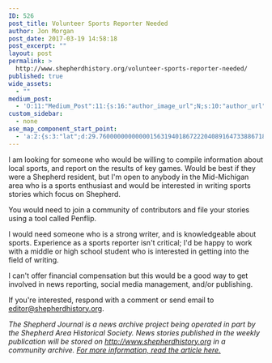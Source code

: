 ```yaml
---
ID: 526
post_title: Volunteer Sports Reporter Needed
author: Jon Morgan
post_date: 2017-03-19 14:58:18
post_excerpt: ""
layout: post
permalink: >
  http://www.shepherdhistory.org/volunteer-sports-reporter-needed/
published: true
wide_assets:
  - ""
medium_post:
  - 'O:11:"Medium_Post":11:{s:16:"author_image_url";N;s:10:"author_url";N;s:11:"byline_name";N;s:12:"byline_email";N;s:10:"cross_link";s:2:"no";s:2:"id";N;s:21:"follower_notification";s:3:"yes";s:7:"license";s:19:"all-rights-reserved";s:14:"publication_id";s:12:"881fb60cdbf3";s:6:"status";s:4:"none";s:3:"url";N;}'
custom_sidebar:
  - none
ase_map_component_start_point:
  - 'a:2:{s:3:"lat";d:29.760000000000001563194018672220408916473388671875;s:3:"lng";d:-95.3799999999999954525264911353588104248046875;}'
---
```

I am looking for someone who would be willing to compile information about local sports, and report on the results of key games. Would be best if they were a Shepherd resident, but I'm open to anybody in the Mid-Michigan area who is a sports enthusiast and would be interested in writing sports stories which focus on Shepherd.

You would need to join a community of contributors and file your stories using a tool called Penflip.

I would need someone who is a strong writer, and is knowledgeable about sports. Experience as a sports reporter isn't critical; I'd be happy to work with a middle or high school student who is interested in getting into the field of writing.

I can't offer financial compensation but this would be a good way to get involved in news reporting, social media management, and/or publishing.

If you're interested, respond with a comment or send email to editor@shepherdhistory.org.

<em>The Shepherd Journal is a news archive project being operated in part by the Shepherd Area Historical Society. News stories published in the weekly publication will be stored on <a href="http://www.shepherdhistory.org">http://www.shepherdhistory.org</a> in a community archive. <a href="http://www.shepherdhistory.org/join-the-shepherd-history-project-and-help-preserve-the-village-of-shepherds-stories-for-tomorrows-historians/">For more information, read the article here.</a></em>